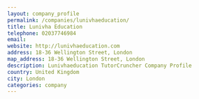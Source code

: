 ```yaml
---
layout: company_profile
permalink: /companies/lunivhaeducation/
title: Lunivha Education
telephone: 02037746984
email: 
website: http://lunivhaeducation.com
address: 18-36 Wellington Street, London
map_address: 18-36 Wellington Street, London
description: Lunivhaeducation TutorCruncher Company Profile
country: United Kingdom
city: London
categories: company
---
```


